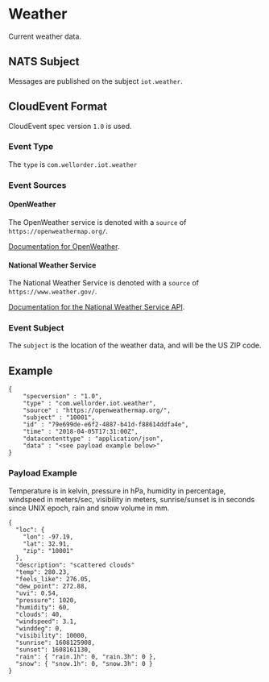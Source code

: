 # Weather

Current weather data.

## NATS Subject

Messages are published on the subject `iot.weather`.

## CloudEvent Format

CloudEvent spec version `1.0` is used.

### Event Type

The `type` is `com.wellorder.iot.weather`

### Event Sources

#### OpenWeather

The OpenWeather service is denoted with a `source` of `https://openweathermap.org/`.

[Documentation for OpenWeather](https://openweathermap.org/api).

#### National Weather Service

The National Weather Service is denoted with a `source` of `https://www.weather.gov/`.

[Documentation for the National Weather Service API](https://www.weather.gov/documentation/services-web-api).

### Event Subject

The `subject` is the location of the weather data, and will be the US ZIP code.

## Example

```
{
    "specversion" : "1.0",
    "type" : "com.wellorder.iot.weather",
    "source" : "https://openweathermap.org/",
    "subject" : "10001",
    "id" : "79e699de-e6f2-4887-b41d-f88614ddfa4e",
    "time" : "2018-04-05T17:31:00Z",
    "datacontenttype" : "application/json",
    "data" : "<see payload example below>"
}
```

### Payload Example

Temperature is in kelvin, pressure in hPa, humidity in percentage, windspeed in meters/sec, visibility in meters, sunrise/sunset is in seconds since UNIX epoch, rain and snow volume in mm.

```
{
  "loc": {
    "lon": -97.19,
    "lat": 32.91,
    "zip": "10001"
  },
  "description": "scattered clouds"
  "temp": 280.23,
  "feels_like": 276.05,
  "dew_point": 272.88,
  "uvi": 0.54,
  "pressure": 1020,
  "humidity": 60,
  "clouds": 40,
  "windspeed": 3.1,
  "winddeg": 0,
  "visibility": 10000,
  "sunrise": 1608125908,
  "sunset": 1608161130,
  "rain": { "rain.1h": 0, "rain.3h": 0 },
  "snow": { "snow.1h": 0, "snow.3h": 0 }
}
```
